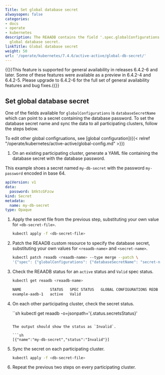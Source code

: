 ```yaml
---
Title: Set global database secret
alwaysopen: false
categories:
- docs
- operate
- kubernetes
description: The REAADB contains the field '.spec.globalConfigurations' to set the
  global database secret.
linkTitle: Global database secret
weight: 50
url: '/operate/kubernetes/7.4.6/active-active/global-db-secret/'
---
```

{{<note>}}This feature is supported for general availability in releases 6.4.2-6 and later. Some of these features were available as a preview in 6.4.2-4 and 6.4.2-5. Please upgrade to 6.4.2-6 for the full set of general availability features and bug fixes.{{</note>}}

## Set global database secret

One of the fields available for `globalConfigurations` is `databaseSecretName` which can point to a secret containing the database password. To set the database secret name and sync the data to all participating clusters, follow the steps below.

To edit other global configruations, see [global configuration]({{< relref "/operate/kubernetes/active-active/global-config.md" >}})

1. On an existing participating cluster, generate a YAML file containing the database secret with the database password.

  This example shoes a secret named `my-db-secret` with the password `my-password` encoded in base 64.

  ```yaml
  apiVersion: v1
  data:
    password: bXktcGFzcw
  kind: Secret
  metadata:
    name: my-db-secret
  type: Opaque
  ```

1. Apply the secret file from the previous step, substituting your own value for `<db-secret-file>`.

    ```sh
    kubectl apply -f <db-secret-file>
    ```

1. Patch the REAADB custom resource to specify the database secret, substituting your own values for `<reaadb-name>` and `<secret-name>`.

    ```sh
    kubectl patch reaadb <reaadb-name> --type merge --patch \
    '{"spec": {"globalConfigurations": {"databaseSecretName": "secret-name"}}}'
    ```

1. Check the REAADB status for an `active` status and `Valid` spec status.

    ```sh
    kubectl get reaadb <reaadb-name>

    NAME             STATUS   SPEC STATUS   GLOBAL CONFIGURATIONS REDB   LINKED REDBS
    example-aadb-1   active   Valid
    ```

1. On each other participating cluster, check the secret status.

    ``sh
    kubectl get reaadb <reaadb-name> -o=jsonpath='{.status.secretsStatus}'
    ```

    The output should show the status as `Invalid`.

    ```sh
    [{"name":"my-db-secret","status":"Invalid"}]
    ```

1. Sync the secret on each participating cluster.

    ```sh
    kubectl apply -f <db-secret-file>
    ```

1. Repeat the previous two steps on every participating cluster.

